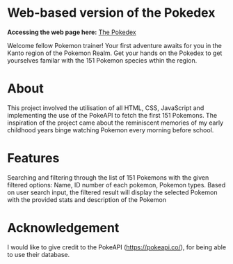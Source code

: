 # Web-based version of the Pokedex
**Accessing the web page here:** [The Pokedex](https://narttheresa.github.io/phase_1_pokedex/)

Welcome fellow Pokemon trainer! Your first adventure awaits for you in the Kanto region of the Pokemon Realm. Get your hands on the Pokedex to get yourselves familar with the 151 Pokemon species wthin the region.

# About
This project involved the utilisation of all HTML, CSS, JavaScript and implementing the use of the PokeAPI to fetch the first 151 Pokemons. The inspiration of the project came about the reminiscent memories of my early childhood years binge watching Pokemon every morning before school.

# Features
Searching and filtering through the list of 151 Pokemons with the given filtered options: Name, ID number of each pokemon, Pokemon types.
Based on user search input, the filtered result will display the selected Pokemon with the provided stats and description of the Pokemon
# Acknowledgement
I would like to give credit to the PokeAPI (https://pokeapi.co/), for being able to use their database.

